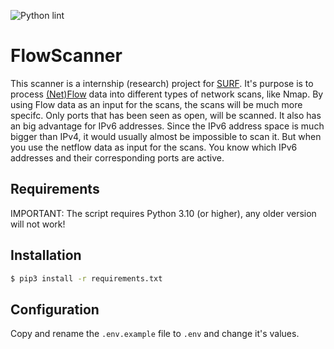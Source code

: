 ![Python lint](https://github.com/aretsmarvin/FlowScanner/actions/workflows/pylint.yml/badge.svg)

# FlowScanner
This scanner is a internship (research) project for [SURF](https://surf.nl). It's purpose is to process [(Net)Flow](https://en.wikipedia.org/wiki/NetFlow) data into different types of network scans, like Nmap. By using Flow data as an input for the scans, the scans will be much more specifc. Only ports that has been seen as open, will be scanned.
It also has an big advantage for IPv6 addresses. Since the IPv6 address space is much bigger than IPv4, it would usually almost be impossible to scan it. But when you use the netflow data as input for the scans. You know which IPv6 addresses and their corresponding ports are active.

## Requirements

IMPORTANT: The script requires Python 3.10 (or higher), any older version will not work!

## Installation

```bash
$ pip3 install -r requirements.txt
```

## Configuration

Copy and rename the `.env.example` file to `.env` and change it's values.